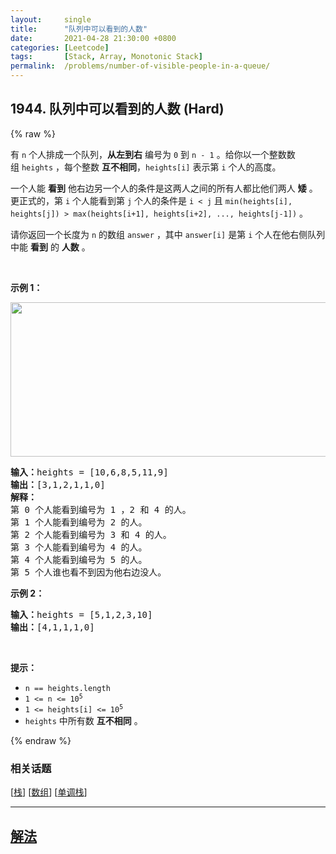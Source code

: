 ```yaml
---
layout:     single
title:      "队列中可以看到的人数"
date:       2021-04-28 21:30:00 +0800
categories: [Leetcode]
tags:       [Stack, Array, Monotonic Stack]
permalink:  /problems/number-of-visible-people-in-a-queue/
---
```


## 1944. 队列中可以看到的人数 (Hard)

{% raw %}

<p>有&nbsp;<code>n</code>&nbsp;个人排成一个队列，<strong>从左到右</strong>&nbsp;编号为&nbsp;<code>0</code>&nbsp;到&nbsp;<code>n - 1</code>&nbsp;。给你以一个整数数组&nbsp;<code>heights</code>&nbsp;，每个整数 <strong>互不相同</strong>，<code>heights[i]</code>&nbsp;表示第&nbsp;<code>i</code>&nbsp;个人的高度。</p>

<p>一个人能 <strong>看到</strong> 他右边另一个人的条件是这两人之间的所有人都比他们两人 <strong>矮</strong>&nbsp;。更正式的，第&nbsp;<code>i</code>&nbsp;个人能看到第&nbsp;<code>j</code>&nbsp;个人的条件是&nbsp;<code>i &lt; j</code>&nbsp;且&nbsp;<code>min(heights[i], heights[j]) &gt; max(heights[i+1], heights[i+2], ..., heights[j-1])</code>&nbsp;。</p>

<p>请你返回一个长度为 <code>n</code>&nbsp;的数组<em>&nbsp;</em><code>answer</code><em>&nbsp;</em>，其中<em>&nbsp;</em><code>answer[i]</code><em>&nbsp;</em>是第&nbsp;<code>i</code>&nbsp;个人在他右侧队列中能&nbsp;<strong>看到</strong>&nbsp;的&nbsp;<strong>人数</strong>&nbsp;。</p>

<p>&nbsp;</p>

<p><strong>示例 1：</strong></p>

<p><img alt="" src="https://assets.leetcode.com/uploads/2021/05/29/queue-plane.jpg" style="width: 600px; height: 247px;" /></p>

<pre>
<b>输入：</b>heights = [10,6,8,5,11,9]
<b>输出：</b>[3,1,2,1,1,0]
<strong>解释：</strong>
第 0 个人能看到编号为 1 ，2 和 4 的人。
第 1 个人能看到编号为 2 的人。
第 2 个人能看到编号为 3 和 4 的人。
第 3 个人能看到编号为 4 的人。
第 4 个人能看到编号为 5 的人。
第 5 个人谁也看不到因为他右边没人。
</pre>

<p><strong>示例 2：</strong></p>

<pre>
<b>输入：</b>heights = [5,1,2,3,10]
<b>输出：</b>[4,1,1,1,0]
</pre>

<p>&nbsp;</p>

<p><strong>提示：</strong></p>

<ul>
	<li><code>n == heights.length</code></li>
	<li><code>1 &lt;= n &lt;= 10<sup>5</sup></code></li>
	<li><code>1 &lt;= heights[i] &lt;= 10<sup>5</sup></code></li>
	<li><code>heights</code>&nbsp;中所有数 <strong>互不相同</strong>&nbsp;。</li>
</ul>

{% endraw %}

### 相关话题
  [[栈](https://github.com/openset/leetcode/tree/master/tag/stack/README.md)]
  [[数组](https://github.com/openset/leetcode/tree/master/tag/array/README.md)]
  [[单调栈](https://github.com/openset/leetcode/tree/master/tag/monotonic-stack/README.md)]

---

## [解法](https://github.com/openset/leetcode/tree/master/problems/number-of-visible-people-in-a-queue)
